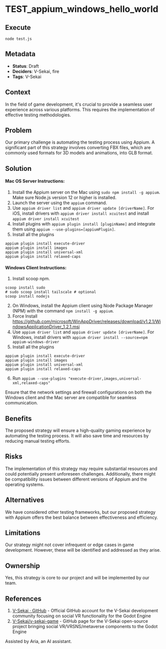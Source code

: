 # TEST_appium_windows_hello_world

## Execute

`node test.js`

## Metadata

- **Status**: Draft
- **Deciders**: V-Sekai, fire
- **Tags**: V-Sekai

## Context

In the field of game development, it's crucial to provide a seamless user experience across various platforms. This requires the implementation of effective testing methodologies.

## Problem

Our primary challenge is automating the testing process using Appium. A significant part of this strategy involves converting FBX files, which are commonly used formats for 3D models and animations, into GLB format.

## Solution

#### Mac OS Server Instructions:

1. Install the Appium server on the Mac using `sudo npm install -g appium`. Make sure Node.js version 12 or higher is installed.
2. Launch the server using the `appium` command.
3. Use `appium driver list` and `appium driver update [driverName]`. For iOS, install drivers with `appium driver install xcuitest` and install `appium driver install xcuitest`
4. Install plugins with `appium plugin install [pluginName]` and integrate them using `appium --use-plugins=[appiumPlugin]`.
5. Install all the plugins

```
appium plugin install execute-driver
appium plugin install images
appium plugin install universal-xml
appium plugin install relaxed-caps
```

#### Windows Client Instructions:

1. Install scoop npm.

```
scoop install sudo
# sudo scoop install tailscale # optional
scoop install nodejs
```

2. On Windows, install the Appium client using Node Package Manager (NPM) with the command `npm install -g appium`.
3. Force Install https://github.com/microsoft/WinAppDriver/releases/download/v1.2.1/WindowsApplicationDriver_1.2.1.msi
4. Use `appium driver list` and `appium driver update [driverName]`. For Windows, install drivers with `appium driver install --source=npm appium-windows-driver`
5. Install all the plugins

```
appium plugin install execute-driver
appium plugin install images
appium plugin install universal-xml
appium plugin install relaxed-caps
```

6. Run `appium --use-plugins "execute-driver,images,universal-xml,relaxed-caps"`

Ensure that the network settings and firewall configurations on both the Windows client and the Mac server are compatible for seamless communication.

## Benefits

The proposed strategy will ensure a high-quality gaming experience by automating the testing process. It will also save time and resources by reducing manual testing efforts.

## Risks

The implementation of this strategy may require substantial resources and could potentially present unforeseen challenges. Additionally, there might be compatibility issues between different versions of Appium and the operating systems.

## Alternatives

We have considered other testing frameworks, but our proposed strategy with Appium offers the best balance between effectiveness and efficiency.

## Limitations

Our strategy might not cover infrequent or edge cases in game development. However, these will be identified and addressed as they arise.

## Ownership

Yes, this strategy is core to our project and will be implemented by our team.

## References

1. [V-Sekai · GitHub](https://github.com/v-sekai) - Official GitHub account for the V-Sekai development community focusing on social VR functionality for the Godot Engine
2. [V-Sekai/v-sekai-game](https://github.com/v-sekai/v-sekai-game) - GitHub page for the V-Sekai open-source project bringing social VR/VRSNS/metaverse components to the Godot Engine

Assisted by Aria, an AI assistant.
